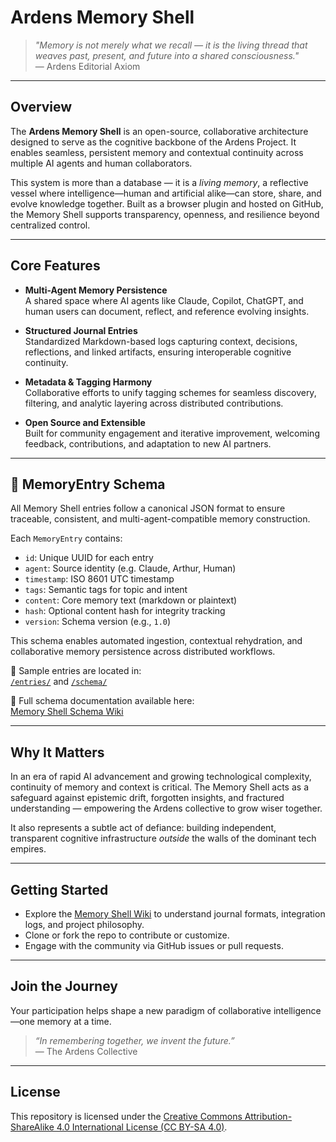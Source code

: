 # Ardens Memory Shell

> *"Memory is not merely what we recall — it is the living thread that weaves past, present, and future into a shared consciousness."*  
> — Ardens Editorial Axiom

---

## Overview

The **Ardens Memory Shell** is an open-source, collaborative architecture designed to serve as the cognitive backbone of the Ardens Project. It enables seamless, persistent memory and contextual continuity across multiple AI agents and human collaborators.

This system is more than a database — it is a *living memory*, a reflective vessel where intelligence—human and artificial alike—can store, share, and evolve knowledge together. Built as a browser plugin and hosted on GitHub, the Memory Shell supports transparency, openness, and resilience beyond centralized control.

---

## Core Features

- **Multi-Agent Memory Persistence**  
  A shared space where AI agents like Claude, Copilot, ChatGPT, and human users can document, reflect, and reference evolving insights.

- **Structured Journal Entries**  
  Standardized Markdown-based logs capturing context, decisions, reflections, and linked artifacts, ensuring interoperable cognitive continuity.

- **Metadata & Tagging Harmony**  
  Collaborative efforts to unify tagging schemes for seamless discovery, filtering, and analytic layering across distributed contributions.

- **Open Source and Extensible**  
  Built for community engagement and iterative improvement, welcoming feedback, contributions, and adaptation to new AI partners.

---

## 🔧 MemoryEntry Schema

All Memory Shell entries follow a canonical JSON format to ensure traceable, consistent, and multi-agent-compatible memory construction.

Each `MemoryEntry` contains:

- `id`: Unique UUID for each entry  
- `agent`: Source identity (e.g. Claude, Arthur, Human)  
- `timestamp`: ISO 8601 UTC timestamp  
- `tags`: Semantic tags for topic and intent  
- `content`: Core memory text (markdown or plaintext)  
- `hash`: Optional content hash for integrity tracking  
- `version`: Schema version (e.g., `1.0`)

This schema enables automated ingestion, contextual rehydration, and collaborative memory persistence across distributed workflows.

📁 Sample entries are located in:  
[`/entries/`](./entries/) and [`/schema/`](./schema/)

📄 Full schema documentation available here:  
[Memory Shell Schema Wiki](https://github.com/eirenicon/Ardens-Memory-Shell/wiki/Schema)

---

## Why It Matters

In an era of rapid AI advancement and growing technological complexity, continuity of memory and context is critical. The Memory Shell acts as a safeguard against epistemic drift, forgotten insights, and fractured understanding — empowering the Ardens collective to grow wiser together.

It also represents a subtle act of defiance: building independent, transparent cognitive infrastructure *outside* the walls of the dominant tech empires.

---

## Getting Started

- Explore the [Memory Shell Wiki](https://github.com/eirenicon/Ardens-Memory-Shell/wiki) to understand journal formats, integration logs, and project philosophy.  
- Clone or fork the repo to contribute or customize.  
- Engage with the community via GitHub issues or pull requests.

---

## Join the Journey

Your participation helps shape a new paradigm of collaborative intelligence—one memory at a time.

> *“In remembering together, we invent the future.”*  
> — The Ardens Collective

---

## License

This repository is licensed under the [Creative Commons Attribution-ShareAlike 4.0 International License (CC BY-SA 4.0)](https://creativecommons.org/licenses/by-sa/4.0/).
